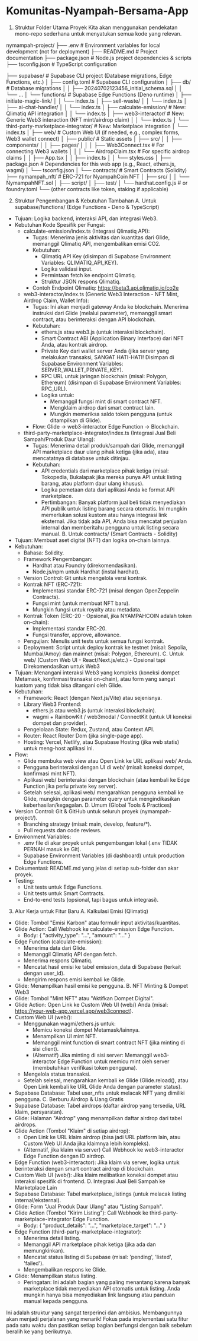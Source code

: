 # Komunitas-Nyampah-Bersama-App


1. Struktur Folder Utama Proyek
Kita akan menggunakan pendekatan mono-repo sederhana untuk menyatukan semua kode yang relevan.

nymampah-project/
├── .env                  # Environment variables for local development (not for deployment)
├── README.md             # Project documentation
├── package.json          # Node.js project dependencies & scripts
├── tsconfig.json         # TypeScript configuration

├── supabase/             # Supabase CLI project (Database migrations, Edge Functions, etc.)
│   ├── config.toml       # Supabase CLI configuration
│   ├── db/               # Database migrations
│   │   ├── 20240702123456_initial_schema.sql
│   │   └── ...
│   └── functions/        # Supabase Edge Functions (Deno runtime)
│       ├── initiate-magic-link/
│       │   └── index.ts
│       ├── sell-waste/
│       │   └── index.ts
│       ├── ai-chat-handler/
│       │   └── index.ts
│       ├── calculate-emission/      # New: Qlimatiq API integration
│       │   └── index.ts
│       ├── web3-interactor/         # New: Generic Web3 interaction (NFT mint/airdrop claim)
│       │   └── index.ts
│       └── third-party-marketplace-integrator/ # New: Marketplace integration
│           └── index.ts
│
├── web/                  # Custom Web UI (if needed, e.g., complex forms, Web3 wallet connect)
│   ├── public/           # Static assets
│   ├── src/
│   │   ├── components/
│   │   ├── pages/
│   │   │   ├── Web3Connect.tsx    # For connecting Web3 wallets
│   │   │   └── AirdropClaim.tsx   # For specific airdrop claims
│   │   ├── App.tsx
│   │   ├── index.ts
│   │   └── styles.css
│   ├── package.json      # Dependencies for this web app (e.g., React, ethers.js, wagmi)
│   └── tsconfig.json
│
└── contracts/            # Smart Contracts (Solidity)
    ├── nymampah_nft/     # ERC-721 for NyampahCoin NFT
    │   ├── src/
    │   │   └── NymampahNFT.sol
    │   ├── script/
    │   ├── test/
    │   └── hardhat.config.js # or foundry.toml
    └── (other contracts like token, staking if applicable)

    

2. Struktur Pengembangan & Kebutuhan Tambahan
A. Untuk supabase/functions/ (Edge Functions - Deno & TypeScript)
 * Tujuan: Logika backend, interaksi API, dan integrasi Web3.
 * Kebutuhan Kode Spesifik per Fungsi:
   * calculate-emission/index.ts (Integrasi Qlimatiq API):
     * Tugas: Menerima jenis aktivitas dan kuantitas dari Glide, memanggil Qlimatiq API, mengembalikan emisi CO2.
     * Kebutuhan:
       * Qlimatiq API Key (disimpan di Supabase Environment Variables: QLIMATIQ_API_KEY).
       * Logika validasi input.
       * Permintaan fetch ke endpoint Qlimatiq.
       * Struktur JSON respons Qlimatiq.
     * Contoh Endpoint Qlimatiq: https://beta3.api.qlimatiq.io/co2e
   * web3-interactor/index.ts (Generic Web3 Interaction - NFT Mint, Airdrop Claim, Wallet Info):
     * Tugas: Ini akan menjadi gateway Anda ke blockchain. Menerima instruksi dari Glide (melalui parameter), memanggil smart contract, atau berinteraksi dengan API blockchain.
     * Kebutuhan:
       * ethers.js atau web3.js (untuk interaksi blockchain).
       * Smart Contract ABI (Application Binary Interface) dari NFT Anda, atau kontrak airdrop.
       * Private Key dari wallet server Anda (jika server yang melakukan transaksi, SANGAT HATI-HATI! Disimpan di Supabase Environment Variables: SERVER_WALLET_PRIVATE_KEY).
       * RPC URL untuk jaringan blockchain (misal: Polygon, Ethereum) (disimpan di Supabase Environment Variables: RPC_URL).
       * Logika untuk:
         * Memanggil fungsi mint di smart contract NFT.
         * Mengklaim airdrop dari smart contract lain.
         * Mungkin memeriksa saldo token pengguna (untuk ditampilkan di Glide).
     * Flow: Glide -> web3-interactor Edge Function -> Blockchain.
   * third-party-marketplace-integrator/index.ts (Integrasi Jual Beli Sampah/Produk Daur Ulang):
     * Tugas: Menerima detail produk/sampah dari Glide, memanggil API marketplace daur ulang pihak ketiga (jika ada), atau mencatatnya di database untuk ditinjau.
     * Kebutuhan:
       * API credentials dari marketplace pihak ketiga (misal: Tokopedia, Bukalapak jika mereka punya API untuk listing barang, atau platform daur ulang khusus).
       * Logika pemetaan data dari aplikasi Anda ke format API marketplace.
       * Pertimbangan: Banyak platform jual beli tidak menyediakan API publik untuk listing barang secara otomatis. Ini mungkin memerlukan solusi kustom atau hanya integrasi link eksternal. Jika tidak ada API, Anda bisa mencatat penjualan internal dan memberitahu pengguna untuk listing secara manual.
B. Untuk contracts/ (Smart Contracts - Solidity)
 * Tujuan: Membuat aset digital (NFT) dan logika on-chain lainnya.
 * Kebutuhan:
   * Bahasa: Solidity.
   * Framework Pengembangan:
     * Hardhat atau Foundry (direkomendasikan).
     * Node.js/npm untuk Hardhat (instal hardhat).
   * Version Control: Git untuk mengelola versi kontrak.
   * Kontrak NFT (ERC-721):
     * Implementasi standar ERC-721 (misal dengan OpenZeppelin Contracts).
     * Fungsi mint (untuk membuat NFT baru).
     * Mungkin fungsi untuk royalty atau metadata.
   * Kontrak Token (ERC-20 - Opsional, jika NYAMPAHCOIN adalah token on-chain):
     * Implementasi standar ERC-20.
     * Fungsi transfer, approve, allowance.
   * Pengujian: Menulis unit tests untuk semua fungsi kontrak.
   * Deployment: Script untuk deploy kontrak ke testnet (misal: Sepolia, Mumbai/Amoy) dan mainnet (misal: Polygon, Ethereum).
C. Untuk web/ (Custom Web UI - React/Next.js/etc.) - Opsional tapi Direkomendasikan untuk Web3
 * Tujuan: Menangani interaksi Web3 yang kompleks (koneksi dompet Metamask, konfirmasi transaksi on-chain), atau form yang sangat kustom yang tidak bisa ditangani oleh Glide.
 * Kebutuhan:
   * Framework: React (dengan Next.js/Vite) atau sejenisnya.
   * Library Web3 Frontend:
     * ethers.js atau web3.js (untuk interaksi blockchain).
     * wagmi + RainbowKit / web3modal / ConnectKit (untuk UI koneksi dompet dan provider).
   * Pengelolaan State: Redux, Zustand, atau Context API.
   * Router: React Router Dom (jika single-page app).
   * Hosting: Vercel, Netlify, atau Supabase Hosting (jika web statis) untuk meng-host aplikasi ini.
 * Flow:
   * Glide membuka web view atau Open Link ke URL aplikasi web/ Anda.
   * Pengguna berinteraksi dengan UI di web/ (misal: koneksi dompet, konfirmasi mint NFT).
   * Aplikasi web/ berinteraksi dengan blockchain (atau kembali ke Edge Function jika perlu private key server).
   * Setelah selesai, aplikasi web/ mengarahkan pengguna kembali ke Glide, mungkin dengan parameter query untuk mengindikasikan keberhasilan/kegagalan.
D. Umum (Global Tools & Practices)
 * Version Control: Git & GitHub untuk seluruh proyek (nymampah-project/).
   * Branching strategy (misal: main, develop, feature/*).
   * Pull requests dan code reviews.
 * Environment Variables:
   * .env file di akar proyek untuk pengembangan lokal (.env TIDAK PERNAH masuk ke Git).
   * Supabase Environment Variables (di dashboard) untuk production Edge Functions.
 * Dokumentasi: README.md yang jelas di setiap sub-folder dan akar proyek.
 * Testing:
   * Unit tests untuk Edge Functions.
   * Unit tests untuk Smart Contracts.
   * End-to-end tests (opsional, tapi bagus untuk integrasi).
  
     
3. Alur Kerja untuk Fitur Baru
A. Kalkulasi Emisi (Qlimatiq)
 * Glide: Tombol "Emisi Karbon" atau formulir input aktivitas/kuantitas.
 * Glide Action: Call Webhook ke calculate-emission Edge Function.
   * Body: { "activity_type": "...", "amount": "..." }
 * Edge Function (calculate-emission):
   * Menerima data dari Glide.
   * Memanggil Qlimatiq API dengan fetch.
   * Menerima respons Qlimatiq.
   * Mencatat hasil emisi ke tabel emission_data di Supabase (terkait dengan user_id).
   * Mengirim respons emisi kembali ke Glide.
 * Glide: Menampilkan hasil emisi ke pengguna.
B. NFT Minting & Dompet Web3
 * Glide: Tombol "Mint NFT" atau "Aktifkan Dompet Digital".
 * Glide Action: Open Link ke Custom Web UI (web/) Anda (misal: https://your-web-app.vercel.app/web3connect).
 * Custom Web UI (web/):
   * Menggunakan wagmi/ethers.js untuk:
     * Memicu koneksi dompet Metamask/lainnya.
     * Menampilkan UI mint NFT.
     * Memanggil mint function di smart contract NFT (jika minting di sisi client).
     * (Alternatif) Jika minting di sisi server: Memanggil web3-interactor Edge Function untuk memicu mint oleh server (membutuhkan verifikasi token pengguna).
   * Mengelola status transaksi.
   * Setelah selesai, mengarahkan kembali ke Glide (Glide.reload(), atau Open Link kembali ke URL Glide Anda dengan parameter status).
 * Supabase Database: Tabel user_nfts untuk melacak NFT yang dimiliki pengguna.
C. Berburu Airdrop & Uang Gratis
 * Supabase Database: Tabel airdrops (daftar airdrop yang tersedia, URL klaim, persyaratan).
 * Glide: Halaman "Airdrop" yang menampilkan daftar airdrop dari tabel airdrops.
 * Glide Action (Tombol "Klaim" di setiap airdrop):
   * Open Link ke URL klaim airdrop (bisa jadi URL platform lain, atau Custom Web UI Anda jika klaimnya lebih kompleks).
   * (Alternatif, jika klaim via server) Call Webhook ke web3-interactor Edge Function dengan ID airdrop.
 * Edge Function (web3-interactor): Jika klaim via server, logika untuk berinteraksi dengan smart contract airdrop di blockchain.
 * Custom Web UI (web/): Jika klaim melibatkan koneksi dompet atau interaksi spesifik di frontend.
D. Integrasi Jual Beli Sampah ke Marketplace Lain
 * Supabase Database: Tabel marketplace_listings (untuk melacak listing internal/eksternal).
 * Glide: Form "Jual Produk Daur Ulang" atau "Listing Sampah".
 * Glide Action (Tombol "Kirim Listing"): Call Webhook ke third-party-marketplace-integrator Edge Function.
   * Body: { "product_details": "...", "marketplace_target": "..." }
 * Edge Function (third-party-marketplace-integrator):
   * Menerima detail listing.
   * Memanggil API marketplace pihak ketiga (jika ada dan memungkinkan).
   * Mencatat status listing di Supabase (misal: 'pending', 'listed', 'failed').
   * Mengembalikan respons ke Glide.
 * Glide: Menampilkan status listing.
   * Peringatan: Ini adalah bagian yang paling menantang karena banyak marketplace tidak menyediakan API otomatis untuk listing. Anda mungkin hanya bisa menyediakan link langsung atau panduan manual kepada pengguna.
  
   
Ini adalah struktur yang sangat terperinci dan ambisius. Membangunnya akan menjadi perjalanan yang menarik! Fokus pada implementasi satu fitur pada satu waktu dan pastikan setiap bagian berfungsi dengan baik sebelum beralih ke yang berikutnya.
